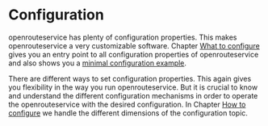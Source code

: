 # Configuration

openrouteservice has plenty of configuration properties.
This makes openrouteservice a very customizable software.
Chapter [What to configure](what-to-configure.md)
gives you an entry point to all configuration properties of openrouteservice
and also shows you
a [minimal configuration example](what-to-configure.md#minimal-configuration).

There are different ways to set configuration properties.
This again gives you flexibility in the way you run openrouteservice.
But it is crucial to know and understand the different configuration mechanisms
in order to operate the openrouteservice with the desired configuration.
In Chapter [How to configure](how-to-configure.md)
we handle the different dimensions of the configuration topic. 
